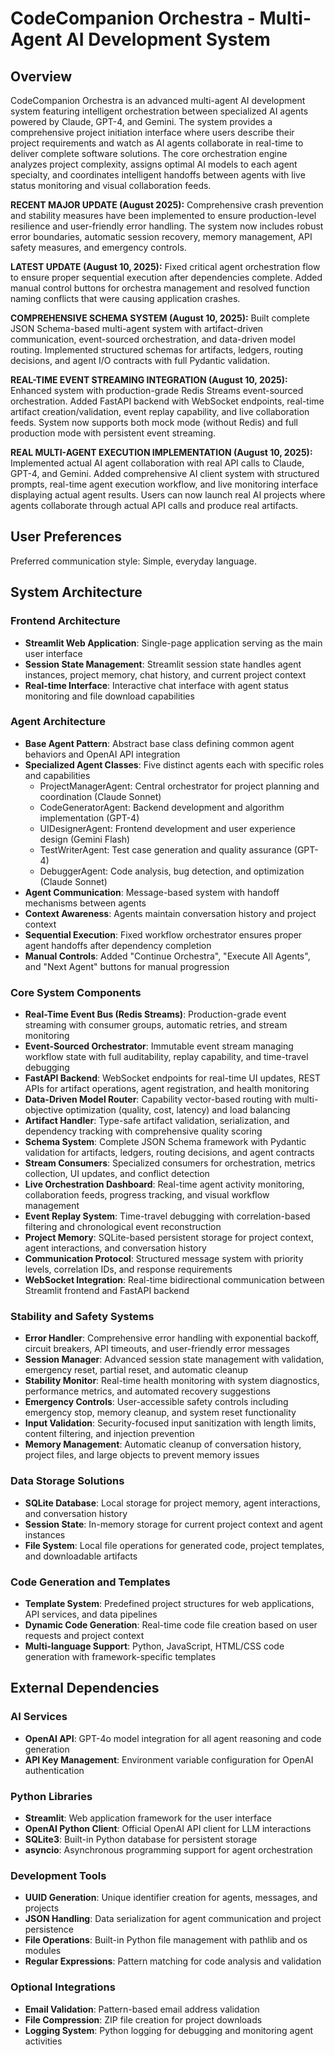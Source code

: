 # CodeCompanion Orchestra - Multi-Agent AI Development System

## Overview

CodeCompanion Orchestra is an advanced multi-agent AI development system featuring intelligent orchestration between specialized AI agents powered by Claude, GPT-4, and Gemini. The system provides a comprehensive project initiation interface where users describe their project requirements and watch as AI agents collaborate in real-time to deliver complete software solutions. The core orchestration engine analyzes project complexity, assigns optimal AI models to each agent specialty, and coordinates intelligent handoffs between agents with live status monitoring and visual collaboration feeds.

**RECENT MAJOR UPDATE (August 2025):** Comprehensive crash prevention and stability measures have been implemented to ensure production-level resilience and user-friendly error handling. The system now includes robust error boundaries, automatic session recovery, memory management, API safety measures, and emergency controls.

**LATEST UPDATE (August 10, 2025):** Fixed critical agent orchestration flow to ensure proper sequential execution after dependencies complete. Added manual control buttons for orchestra management and resolved function naming conflicts that were causing application crashes.

**COMPREHENSIVE SCHEMA SYSTEM (August 10, 2025):** Built complete JSON Schema-based multi-agent system with artifact-driven communication, event-sourced orchestration, and data-driven model routing. Implemented structured schemas for artifacts, ledgers, routing decisions, and agent I/O contracts with full Pydantic validation.

**REAL-TIME EVENT STREAMING INTEGRATION (August 10, 2025):** Enhanced system with production-grade Redis Streams event-sourced orchestration. Added FastAPI backend with WebSocket endpoints, real-time artifact creation/validation, event replay capability, and live collaboration feeds. System now supports both mock mode (without Redis) and full production mode with persistent event streaming.

**REAL MULTI-AGENT EXECUTION IMPLEMENTATION (August 10, 2025):** Implemented actual AI agent collaboration with real API calls to Claude, GPT-4, and Gemini. Added comprehensive AI client system with structured prompts, real-time agent execution workflow, and live monitoring interface displaying actual agent results. Users can now launch real AI projects where agents collaborate through actual API calls and produce real artifacts.

## User Preferences

Preferred communication style: Simple, everyday language.

## System Architecture

### Frontend Architecture
- **Streamlit Web Application**: Single-page application serving as the main user interface
- **Session State Management**: Streamlit session state handles agent instances, project memory, chat history, and current project context
- **Real-time Interface**: Interactive chat interface with agent status monitoring and file download capabilities

### Agent Architecture
- **Base Agent Pattern**: Abstract base class defining common agent behaviors and OpenAI API integration
- **Specialized Agent Classes**: Five distinct agents each with specific roles and capabilities
  - ProjectManagerAgent: Central orchestrator for project planning and coordination (Claude Sonnet)
  - CodeGeneratorAgent: Backend development and algorithm implementation (GPT-4)
  - UIDesignerAgent: Frontend development and user experience design (Gemini Flash)
  - TestWriterAgent: Test case generation and quality assurance (GPT-4)
  - DebuggerAgent: Code analysis, bug detection, and optimization (Claude Sonnet)
- **Agent Communication**: Message-based system with handoff mechanisms between agents
- **Context Awareness**: Agents maintain conversation history and project context
- **Sequential Execution**: Fixed workflow orchestrator ensures proper agent handoffs after dependency completion
- **Manual Controls**: Added "Continue Orchestra", "Execute All Agents", and "Next Agent" buttons for manual progression

### Core System Components
- **Real-Time Event Bus (Redis Streams)**: Production-grade event streaming with consumer groups, automatic retries, and stream monitoring
- **Event-Sourced Orchestrator**: Immutable event stream managing workflow state with full auditability, replay capability, and time-travel debugging
- **FastAPI Backend**: WebSocket endpoints for real-time UI updates, REST APIs for artifact operations, agent registration, and health monitoring
- **Data-Driven Model Router**: Capability vector-based routing with multi-objective optimization (quality, cost, latency) and load balancing
- **Artifact Handler**: Type-safe artifact validation, serialization, and dependency tracking with comprehensive quality scoring
- **Schema System**: Complete JSON Schema framework with Pydantic validation for artifacts, ledgers, routing decisions, and agent contracts
- **Stream Consumers**: Specialized consumers for orchestration, metrics collection, UI updates, and conflict detection
- **Live Orchestration Dashboard**: Real-time agent activity monitoring, collaboration feeds, progress tracking, and visual workflow management
- **Event Replay System**: Time-travel debugging with correlation-based filtering and chronological event reconstruction
- **Project Memory**: SQLite-based persistent storage for project context, agent interactions, and conversation history
- **Communication Protocol**: Structured message system with priority levels, correlation IDs, and response requirements
- **WebSocket Integration**: Real-time bidirectional communication between Streamlit frontend and FastAPI backend

### Stability and Safety Systems
- **Error Handler**: Comprehensive error handling with exponential backoff, circuit breakers, API timeouts, and user-friendly error messages
- **Session Manager**: Advanced session state management with validation, emergency reset, partial reset, and automatic cleanup
- **Stability Monitor**: Real-time health monitoring with system diagnostics, performance metrics, and automated recovery suggestions
- **Emergency Controls**: User-accessible safety controls including emergency stop, memory cleanup, and system reset functionality
- **Input Validation**: Security-focused input sanitization with length limits, content filtering, and injection prevention
- **Memory Management**: Automatic cleanup of conversation history, project files, and large objects to prevent memory issues

### Data Storage Solutions
- **SQLite Database**: Local storage for project memory, agent interactions, and conversation history
- **Session State**: In-memory storage for current project context and agent instances
- **File System**: Local file operations for generated code, project templates, and downloadable artifacts

### Code Generation and Templates
- **Template System**: Predefined project structures for web applications, API services, and data pipelines
- **Dynamic Code Generation**: Real-time code file creation based on user requests and project context
- **Multi-language Support**: Python, JavaScript, HTML/CSS code generation with framework-specific templates

## External Dependencies

### AI Services
- **OpenAI API**: GPT-4o model integration for all agent reasoning and code generation
- **API Key Management**: Environment variable configuration for OpenAI authentication

### Python Libraries
- **Streamlit**: Web application framework for the user interface
- **OpenAI Python Client**: Official OpenAI API client for LLM interactions
- **SQLite3**: Built-in Python database for persistent storage
- **asyncio**: Asynchronous programming support for agent orchestration

### Development Tools
- **UUID Generation**: Unique identifier creation for agents, messages, and projects
- **JSON Handling**: Data serialization for agent communication and project persistence
- **File Operations**: Built-in Python file management with pathlib and os modules
- **Regular Expressions**: Pattern matching for code analysis and validation

### Optional Integrations
- **Email Validation**: Pattern-based email address validation
- **File Compression**: ZIP file creation for project downloads
- **Logging System**: Python logging for debugging and monitoring agent activities